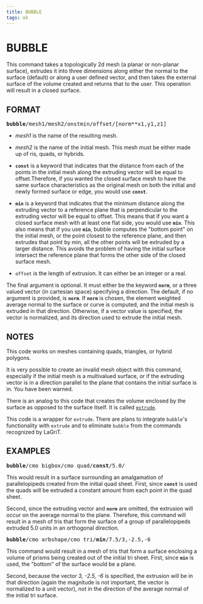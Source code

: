 ```yaml
---
title: BUBBLE 
tags: ok
---
```


# BUBBLE

This command takes a topologically 2d mesh (a planar or non-planar
surface), extrudes it into three dimensions along either the normal to
the surface (default) or along a user defined vector, and then takes
the external surface of the volume created and returns that to the
user. This operation will result in a closed surface.

## FORMAT

<pre>
<b>bubble</b>/mesh1/mesh2/onstmin/offset/[norm**x1,y1,z1]
</pre>

* *mesh1* is the name of the resulting mesh.

* *mesh2* is the name of the initial mesh. This mesh must be either made up
of ris, quads, or hybrids.

* **`const`** is a keyword that indicates that the distance from each of the
points in the initial mesh along the extruding vector will be equal to
offset.Therefore, if you wanted the closed surface mesh to have the same
surface characteristics as the original mesh on both the initial and
newly formed surface or edge, you would use **`const`**.

* **`min`** is a keyword that indicates that the minimum distance along the
extruding vector to a reference plane that is perpendicular to the
extruding vector will be equal to offset. This means that if you want a
closed surface mesh with at least one flat side, you would use **`min`**.
This also means that if you use **`min`**, bubble computes the "bottom
point" on the initial mesh, or the point closest to the reference plane,
and then extrudes that point by min, all the other points will be
extruded by a larger distance. This avoids the problem of having the
initial surface intersect the reference plane that forms the other side
of the closed surface mesh.

* `offset` is the length of extrusion. It can either be an integer or a real.

The final argument is optional. It must either be the keyword **`norm`**,
or a three valued vector (in cartesian space) specifying a direction.
The default, if no argument is provided, is **`norm`**. If **`norm`** is
chosen, the element weighted average normal to the surface or curve is
computed, and the initial mesh is extruded in that direction. Otherwise,
if a vector value is specified, the vector is normalized, and its
direction used to extrude the initial mesh.

## NOTES

This code works on meshes containing quads, triangles, or hybrid
polygons.

It is very possible to create an invalid mesh object with this
command, especially if the initial mesh is a multivalued surface, or
if the extruding vector is in a direction parallel to the plane that
contains the initial surface is in. You have been warned.

There is an analog to this code that creates the volume enclosed by
the surface as opposed to the surface itself. It is called
[`extrude`](extrude.md).

This code is a wrapper for `extrude`. There are plans to integrate
`bubble`'s functionality with `extrude` and to eliminate
`bubble` from the commands recognized by LaGriT.

## EXAMPLES

<pre>
<b>bubble</b>/cmo_bigbox/cmo_quad/<b>const</b>/5.0/
</pre>

This would result in a surface surrounding an amalgamation of
parallelopipeds created from the initial quad sheet. First, since
**`const`** is used the quads will be extruded a constant amount from
each point in the quad sheet.

Second, since the extruding vector and **`norm`** are omitted,
the extrusion will occur on the average normal to the plane.
Therefore, this command will result in a mesh of tris
that form the surface of a group of parallelopipeds extruded 5.0 units
in an orthogonal direction.

<pre>
<b>bubble</b>/cmo_arbshape/cmo_tri/<b>min</b>/7.5/3,-2.5,-6
</pre>

This command would result in a mesh of tris that form a surface
enclosing a volume of prisms being created out of the initial tri
sheet. First, since **`min`** is used, the "bottom" of the surface would
be a plane.

Second, because the vector *3, -2.5, -6* is specified, the
extrusion will be in that direction (again the magnitude is not
important, the vector is normalized to a unit vector), not in the
direction of the average normal of the initial tri surface.
